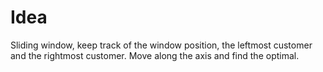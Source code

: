 # Idea

Sliding window, keep track of the window position, the leftmost customer and the rightmost customer. Move along the axis and find the optimal.